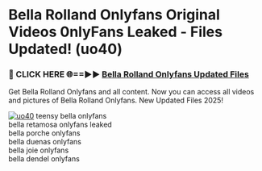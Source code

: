 # Bella Rolland Onlyfans Original Videos 0nlyFans Leaked - Files Updated! (uo40)

<h3>🔴 CLICK HERE 🌐==►► <a href="https://tinyurl.com/x26r9saj" rel="nofollow">Bella Rolland Onlyfans Updated Files</a></h3>

Get Bella Rolland Onlyfans and all content. Now you can access all videos and pictures of Bella Rolland Onlyfans. New Updated Files 2025!

[![uo40](https://i.imgur.com/LkgZPqh.gif)](https://tinyurl.com/x26r9saj)
teensy bella onlyfans<br>
bella retamosa onlyfans leaked<br>
bella porche onlyfans<br>
bella duenas onlyfans<br>
bella joie onlyfans<br>
bella dendel onlyfans